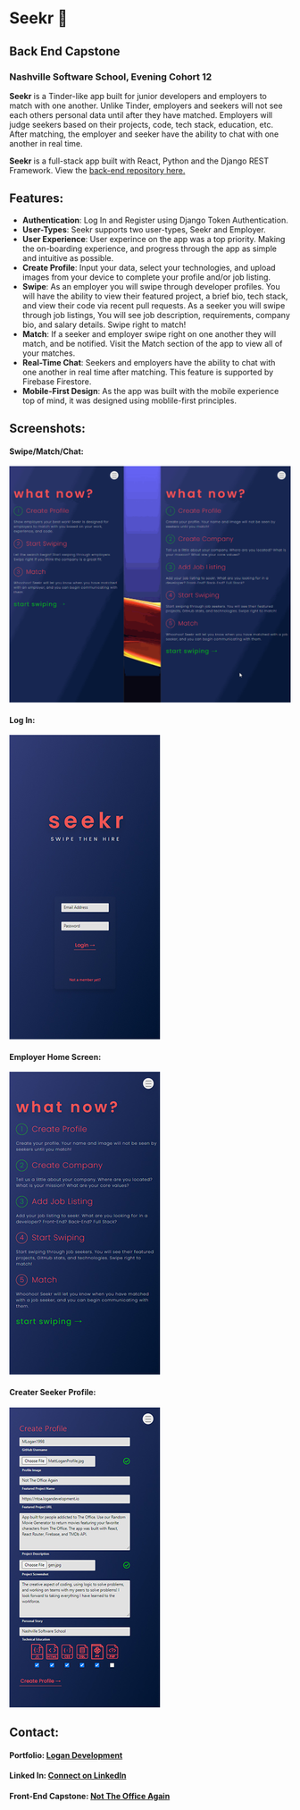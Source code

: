 # Seekr :mag_right:

## Back End Capstone
### Nashville Software School, Evening Cohort 12

**Seekr** is a Tinder-like app built for junior developers and employers to match with one another. Unlike Tinder, employers and seekers will not see each others personal data until after they have matched. Employers will judge seekers based on their projects, code, tech stack, education, etc. After matching, the employer and seeker have the ability to chat with one another in real time. 

**Seekr** is a full-stack app built with React, Python and the Django REST Framework. View the [back-end repository here.](https://github.com/MLogan1998/seekr-api)

## Features:
* **Authentication**: Log In and Register using Django Token Authentication. 
* **User-Types**: Seekr supports two user-types, Seekr and Employer. 
* **User Experience**: User experince on the app was a top priority. Making the on-boarding experience, and progress through the app as simple and intuitive as possible. 
* **Create Profile**: Input your data, select your technologies, and upload images from your device to complete your profile and/or job listing.
* **Swipe**: As an employer you will swipe through developer profiles. You will have the ability to view their featured project, a brief bio, tech stack, and view their code via recent pull requests. As a seeker you will swipe through job listings, You will see job description, requirements, company bio, and salary details. Swipe right to match! 
* **Match**: If a seeker and employer swipe right on one another they will match, and be notified. Visit the Match section of the app to view all of your matches. 
* **Real-Time Chat**: Seekers and employers have the ability to chat with one another in real time after matching. This feature is supported by Firebase Firestore. 
* **Mobile-First Design**: As the app was built with the mobile experience top of mind, it was designed using moblile-first principles. 

## Screenshots:
#### Swipe/Match/Chat:
![Chat](screenshots/match.gif)


#### Log In: 
![Home](screenshots/home.jpg)

#### Employer Home Screen:
![Employer Home](screenshots/employerhome.jpg)

#### Creater Seeker Profile: 
![Seeker Profile](screenshots/seekrprofile.jpg)


## Contact:
#### Portfolio: [Logan Development](https://logandevelopment.io)
#### Linked In: [Connect on LinkedIn](www.linkedin.com/in/mlogan5212)
#### Front-End Capstone: [Not The Office Again](https://ntoa.logandevelopment.io)
